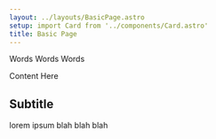 ```yaml
---
layout: ../layouts/BasicPage.astro
setup: import Card from '../components/Card.astro'
title: Basic Page
---
```


<Card title="some important stuff">Words Words Words</Card>

Content Here

## Subtitle

lorem ipsum blah blah blah
